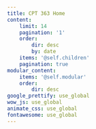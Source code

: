 ```yaml
---
title: CPT 363 Home
content:
    limit: 14
    pagination: '1'
    order:
        dir: desc
        by: date
    items: '@self.children'
    pagination: true
modular_content:
    items: '@self.modular'
    order:
        dir: desc
google_prettify: use_global
wow_js: use_global
animate_css: use_global
fontawesome: use_global
---
```

